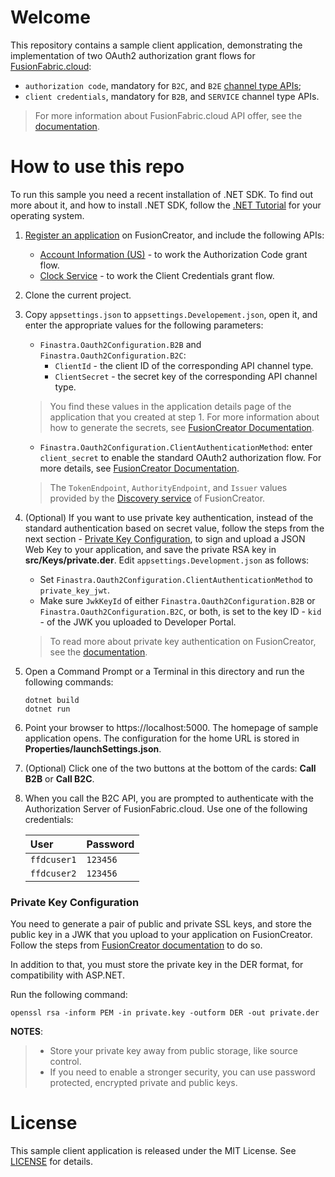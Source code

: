 # Welcome

This repository contains a sample client application, demonstrating the implementation of two OAuth2 
authorization grant flows for [FusionFabric.cloud](https://developer.fusionfabric.cloud/): 
 - `authorization code`, mandatory for `B2C`, and `B2E` [channel type APIs](https://developer.fusionfabric.cloud/documentation/creator-catalogs#api-channel-type);
 - `client credentials`, mandatory for `B2B`, and `SERVICE` channel type APIs.

> For more information about FusionFabric.cloud API offer, see the [documentation](https://developer.fusionfabric.cloud/documentation/creator-offer).

# How to use this repo

To run this sample you need a recent installation of .NET SDK. To find out more about it, and how to install .NET SDK, follow the [.NET Tutorial](https://dotnet.microsoft.com/learn/dotnet/hello-world-tutorial/intro) for your operating system.

1. [Register an application](https://developer.fusionfabric.cloud/documentation/join-app-wizard) on FusionCreator, and include the following APIs:
   + [Account Information (US)](https://developer.fusionfabric.cloud/api/b2c-account-v1-fc77362a-c2ee-4b23-b20e-5621249eb7a4/docs)  - to work the Authorization Code grant flow.
   + [Clock Service](https://developer.fusionfabric.cloud/api/clock-v1-5ce28ddc-dbbc-11e9-9d36-2a2ae2dbcce4/docs) - to work the Client Credentials grant flow.
2. Clone the current project.
3. Copy `appsettings.json` to `appsettings.Developement.json`, open it, and enter the appropriate values for the following parameters:
   + `Finastra.Oauth2Configuration.B2B` and `Finastra.Oauth2Configuration.B2C`:
      + `ClientId` - the client ID of the corresponding API channel type.
      + `ClientSecret` - the secret key of the corresponding API channel type.  
   > You find these values in the application details page of the application that you created at step 1. For more information about how to generate the secrets, see [FusionCreator Documentation](https://developer.fusionfabric.cloud/documentation/creator-apps#credentials-by-api-channel).  
   + `Finastra.Oauth2Configuration.ClientAuthenticationMethod`: enter `client_secret` to enable the standard OAuth2 authorization flow.  For more details, see [FusionCreator Documentation](https://developer.ffdcdev.fusionfabric.cloud/documentation/oauth2-grants).  
   > The `TokenEndpoint`, `AuthorityEndpoint`, and `Issuer` values provided by the [Discovery service](https://developer.fusionfabric.cloud/documentation/oauth2-grants#discovery-service) of FusionCreator.  
4. (Optional) If you want to use private key authentication, instead of the standard authentication based on secret value, follow the steps from the next section - [Private Key Configuration](#private-key-configuration), to sign and upload a JSON Web Key to your application, and save the private RSA key in **src/Keys/private.der**. Edit `appsettings.Development.json` as follows:
   + Set `Finastra.Oauth2Configuration.ClientAuthenticationMethod` to `private_key_jwt`. 
   + Make sure `JwkKeyId` of either `Finastra.Oauth2Configuration.B2B` or `Finastra.Oauth2Configuration.B2C`, or both, is set to the key ID - `kid` - of the JWK you uploaded to Developer Portal.
   > To read more about private key authentication on FusionCreator, see the [documentation](https://developer.ffdcdev.fusionfabric.cloud/documentation/oauth2-grants#jwk-auth). 
5. Open a Command Prompt or a Terminal in this directory and run the following commands:
   ```
   dotnet build
   dotnet run
   ```  
6. Point your browser to https://localhost:5000. The homepage of sample application opens. The configuration for the home URL is stored in **Properties/launchSettings.json**.  
7. (Optional) Click one of the two buttons at the bottom of the cards: **Call B2B** or **Call B2C**.     
8. When you call the B2C API, you are prompted to authenticate with the Authorization Server of FusionFabric.cloud. Use one of the following credentials:

   | User        | Password |
   | :---------- | :------- |
   | `ffdcuser1` | `123456` |
   | `ffdcuser2` | `123456` |


### Private Key Configuration
You need to generate a pair of public and private SSL keys, and store the public key in a JWK that you upload to your application on FusionCreator. Follow the steps from [FusionCreator documentation](https://developer.fusionfabric.cloud/documentation/oauth2-grants#jwk-auth-procedure) to do so.

In addition to that, you must store the private key in the DER format, for compatibility with ASP.NET.

Run the following command:

```
openssl rsa -inform PEM -in private.key -outform DER -out private.der
```

**NOTES**:
> + Store your private key away from public storage, like source control.  
> + If you need to enable a stronger security, you can use password protected, encrypted private and public keys.


# License

This sample client application is released under the MIT License. See [LICENSE](LICENSE) for details.